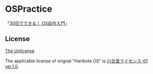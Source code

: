 # OSPractice

「[30日でできる！ OS自作入門](https://book.mynavi.jp/supportsite/detail/4839919844.html)」

## License

[The Unlicense](https://choosealicense.com/licenses/unlicense/)

The applicable license of orignal "Haribote OS" is [川合堂ライセンス-01 ver.1.0](https://osdn.net/projects/hige/docs/license/ja/1/license.html).
